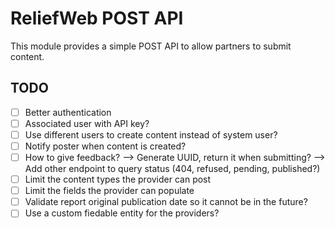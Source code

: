 ReliefWeb POST API
==================


This module provides a simple POST API to allow partners to submit content.

TODO
----

- [ ] Better authentication
- [ ] Associated user with API key?
- [ ] Use different users to create content instead of system user?
- [ ] Notify poster when content is created?
- [ ] How to give feedback?
      --> Generate UUID, return it when submitting?
      --> Add other endpoint to query status (404, refused, pending, published?)
- [ ] Limit the content types the provider can post
- [ ] Limit the fields the provider can populate
- [ ] Validate report original publication date so it cannot be in the future?
- [ ] Use a custom fiedable entity for the providers?
